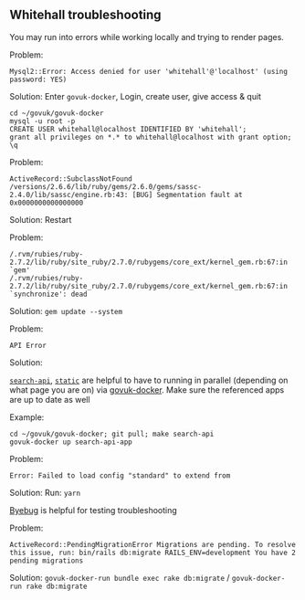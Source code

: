 ## Whitehall troubleshooting

You may run into errors while working locally and trying to render pages.

Problem:

```
Mysql2::Error: Access denied for user 'whitehall'@'localhost' (using password: YES)
```

Solution:
Enter `govuk-docker`, Login, create user, give access & quit

```
cd ~/govuk/govuk-docker
mysql -u root -p
CREATE USER whitehall@localhost IDENTIFIED BY 'whitehall';
grant all privileges on *.* to whitehall@localhost with grant option;
\q
```

Problem:

```
ActiveRecord::SubclassNotFound
/versions/2.6.6/lib/ruby/gems/2.6.0/gems/sassc-2.4.0/lib/sassc/engine.rb:43: [BUG] Segmentation fault at 0x0000000000000000
```

Solution:
Restart

Problem:

```
/.rvm/rubies/ruby-2.7.2/lib/ruby/site_ruby/2.7.0/rubygems/core_ext/kernel_gem.rb:67:in `gem'
/.rvm/rubies/ruby-2.7.2/lib/ruby/site_ruby/2.7.0/rubygems/core_ext/kernel_gem.rb:67:in `synchronize': dead
```

Solution:
`gem update --system`

Problem:

```
API Error
```

Solution:

[`search-api`](https://github.com/alphagov/search-api), [`static`](https://github.com/alphagov/static) are helpful to have to running in parallel (depending on what page you are on) via [govuk-docker](https://github.com/alphagov/govuk-docker). Make sure the referenced apps are up to date as well

Example:

```
cd ~/govuk/govuk-docker; git pull; make search-api
govuk-docker up search-api-app
```


Problem:

```
Error: Failed to load config "standard" to extend from
```

Solution:
Run: `yarn`

[Byebug](https://github.com/deivid-rodriguez/byebug) is helpful for testing troubleshooting

Problem:

```
ActiveRecord::PendingMigrationError Migrations are pending. To resolve this issue, run: bin/rails db:migrate RAILS_ENV=development You have 2 pending migrations
```

Solution:
`govuk-docker-run bundle exec rake db:migrate` / `govuk-docker-run rake db:migrate`
